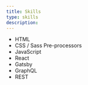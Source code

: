 ```yaml
---
title: Skills
type: skills
description:
---
```

* HTML
* CSS / Sass Pre-processors
* JavaScript
* React
* Gatsby
* GraphQL
* REST 